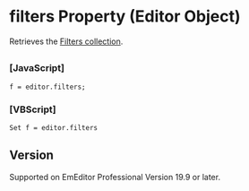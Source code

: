 # filters Property (Editor Object)

Retrieves the [Filters collection](../filters/index).

## 

### \[JavaScript\]

```
f = editor.filters;
```

### \[VBScript\]

```
Set f = editor.filters
```

## Version

Supported on EmEditor Professional Version 19.9 or later.
